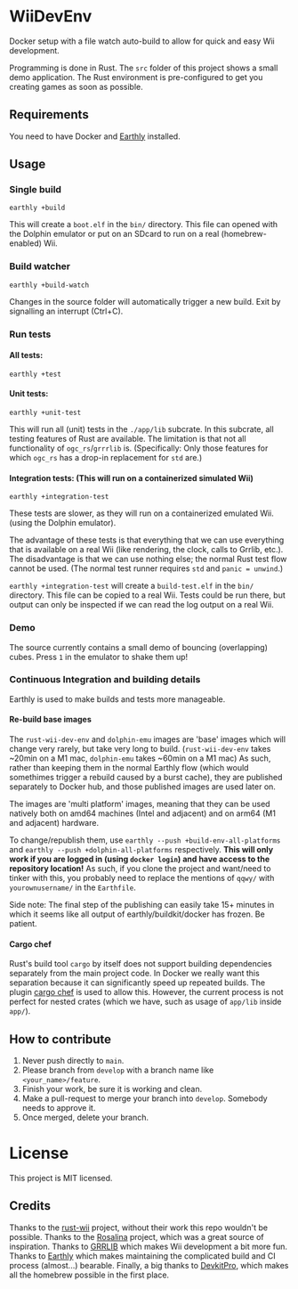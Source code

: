 # WiiDevEnv

Docker setup with a file watch auto-build to allow for quick and easy Wii development.

Programming is done in Rust. The `src` folder of this project shows a small demo application.
The Rust environment is pre-configured to get you creating games as soon as possible.

## Requirements

You need to have Docker and [Earthly](https://earthly.dev/get-earthly) installed.

## Usage

### Single build

`earthly +build`

This will create a `boot.elf` in the `bin/` directory.
This file can opened with the Dolphin emulator or put on an SDcard to run on a real (homebrew-enabled) Wii.

### Build watcher

`earthly +build-watch`

Changes in the source folder will automatically trigger a new build.
Exit by signalling an interrupt (Ctrl+C).

### Run tests

#### All tests:
`earthly +test`

#### Unit tests:
`earthly +unit-test`

This will run all (unit) tests in the `./app/lib` subcrate.
In this subcrate, all testing features of Rust are available.
The limitation is that not all functionality of `ogc_rs`/`grrrlib` is.
(Specifically: Only those features for which `ogc_rs` has a drop-in replacement for `std` are.)

#### Integration tests: (This will run on a containerized simulated Wii)
`earthly +integration-test`

These tests are slower, as they will run on a containerized emulated Wii.
(using the Dolphin emulator).

The advantage of these tests is that everything that we can use everything that is available on a real Wii (like rendering, the clock, calls to Grrlib, etc.).
The disadvantage is that we can use nothing else; the normal Rust test flow cannot be used. (The normal test runner requires `std` and `panic = unwind`.)

`earthly +integration-test` will create a `build-test.elf` in the `bin/` directory.
This file can be copied to a real Wii. Tests could be run there, but output can only be inspected if we can read the log output on a real Wii.

### Demo

The source currently contains a small demo of bouncing (overlapping) cubes. Press `1` in the emulator to shake them up!

### Continuous Integration and building details

Earthly is used to make builds and tests more manageable.

#### Re-build base images

The `rust-wii-dev-env` and `dolphin-emu` images are 'base' images which will change very rarely, but take very long to build. (`rust-wii-dev-env` takes ~20min on a M1 mac, `dolphin-emu` takes ~60min on a M1 mac)
As such, rather than keeping them in the normal Earthly flow (which would somethimes trigger a rebuild caused by a burst cache), they are published separately to Docker hub, and those published images are used later on.

The images are 'multi platform' images, meaning that they can be used natively both on amd64 machines (Intel and adjacent) and on arm64 (M1 and adjacent) hardware.

To change/republish them, use `earthly --push +build-env-all-platforms` and `earthly --push +dolphin-all-platforms` respectively.
**This will only work if you are logged in (using `docker login`) and have access to the repository location!**
As such, if you clone the project and want/need to tinker with this, you probably need to replace the mentions of `qqwy/` with `yourownusername/` in the `Earthfile`.

Side note: The final step of the publishing can easily take 15+ minutes in which it seems like all output of earthly/buildkit/docker has frozen. Be patient.

#### Cargo chef

Rust's build tool `cargo` by itself does not support building dependencies separately from the main project code.
In Docker we really want this separation because it can significantly speed up repeated builds.
The plugin [cargo chef](https://github.com/LukeMathWalker/cargo-chef) is used to allow this.
However, the current process is not perfect for nested crates (which we have, such as usage of `app/lib` inside `app/`).

## How to contribute

1. Never push directly to `main`.
2. Please branch from `develop` with a branch name like `<your_name>/feature`.
3. Finish your work, be sure it is working and clean.
4. Make a pull-request to merge your branch into `develop`. Somebody needs to approve it.
5. Once merged, delete your branch.

# License

This project is MIT licensed.

## Credits

Thanks to the [rust-wii](https://github.com/rust-wii) project, without their work this repo wouldn't be possible.
Thanks to the [Rosalina](https://github.com/ProfElements/rosalina) project, which was a great source of inspiration.
Thanks to [GRRLIB](https://github.com/GRRLIB/GRRLIB) which makes Wii development a bit more fun.
Thanks to [Earthly](https://github.com/earthly/earthly) which makes maintaining the complicated build and CI process (almost...) bearable.
Finally, a big thanks to [DevkitPro](https://github.com/devkitPro), which makes all the homebrew possible in the first place.


